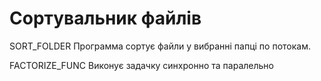 # Сортувальник файлів

SORT_FOLDER
Программа сортує файли у вибранні папці по потокам.

FACTORIZE_FUNC
Виконує задачку синхронно та паралельно
